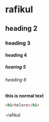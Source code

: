 # rafikul
## heading 2
### heading 3
#### heading 4
##### hearing 5
###### heading 6 
**this is normal text**
```html
<h1>heloro</h1>
 ```
-rafikul 

